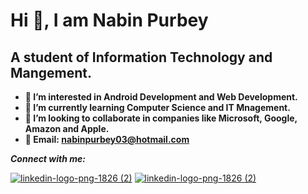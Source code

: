 #  **Hi 👋, I am Nabin Purbey**
## **A student of Information Technology and Mangement.**
- **👀 I’m interested in Android Development and Web Development.**
- **🌱 I’m currently learning Computer Science and IT Mnagement.**
- **💞️ I’m looking to collaborate in companies like Microsoft, Google, Amazon and Apple.**
- **📧 Email: nabinpurbey03@hotmail.com**

***Connect with me:***

[![linkedin-logo-png-1826 (2)](https://user-images.githubusercontent.com/112373792/225286708-113a6b48-07eb-4818-b980-3641883259f2.png)](https://www.linkedin.com/in/nabin-purbey-55961a230/)
[![linkedin-logo-png-1826 (2)](https://user-images.githubusercontent.com/112373792/225286708-113a6b48-07eb-4818-b980-3641883259f2.png)](https://www.linkedin.com/in/nabin-purbey-55961a230/)


<!---
nabinpurbey03/nabinpurbey03 is a ✨ special ✨ repository because its `README.md` (this file) appears on your GitHub profile.
You can click the Preview link to take a look at your changes.
--->
